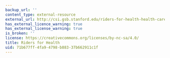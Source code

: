```yaml
---
backup_url: ''
content_type: external-resource
external_url: http://csi.gsb.stanford.edu/riders-for-health-health-care-distribution-solutions-in-sub-saharan_africa
has_external_licence_warning: true
has_external_license_warning: true
is_broken: ''
license: https://creativecommons.org/licenses/by-nc-sa/4.0/
title: Riders for Health
uid: 71b677ff-4fa9-4798-b883-37b662911c1f
---
```

